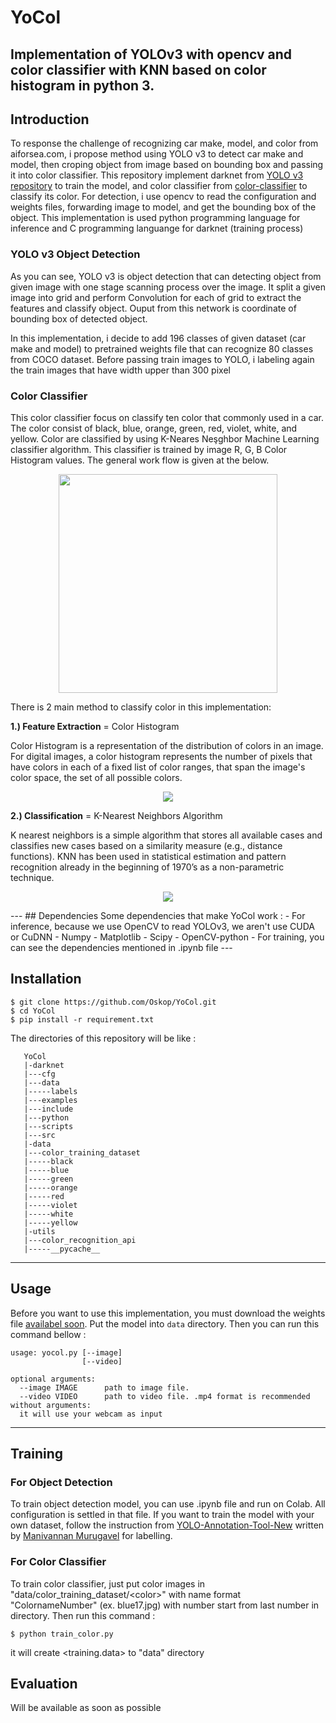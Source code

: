 # YoCol
Implementation of YOLOv3 with opencv and color classifier with KNN based on color histogram in python 3.
---

## Introduction
To response the challenge of recognizing car make, model, and color from aiforsea.com, i propose method using YOLO v3 to detect car make and model, then croping object from image based on bounding box and passing it into color classifier. This repository implement darknet from [YOLO v3 repository](https://github.com/pjreddie/darknet) to train the model, and color classifier from [color-classifier](https://github.com/ahmetozlu/color_classifier) to classify its color. For detection, i use opencv to read the configuration and weights files, forwarding image to model, and get the bounding box of the object. This implementation is used python programming language for inference and C programming languange for darknet (training process)

### YOLO v3 Object Detection
As you can see, YOLO v3 is object detection that can detecting object from given image with one stage scanning process over the image. It split a given image into grid and perform Convolution for each of grid to extract the features and classify object. Ouput from this network is coordinate of bounding box of detected object.

In this implementation, i decide to add 196 classes of given dataset (car make and model) to pretrained weights file that can recognize 80 classes from COCO dataset. Before passing train images to YOLO, i labeling again the train images that have width upper than 300 pixel

### Color Classifier
This color classifier focus on classify ten color that commonly used in a car. The color consist of black, blue, orange, green, red, violet, white, and yellow. Color are classified by using K-Neares Neşghbor Machine Learning classifier algorithm. This classifier is trained by image R, G, B Color Histogram values. The general work flow is given at the below.

<p align="center">
  <img src="https://user-images.githubusercontent.com/22610163/35335133-a9632c70-0125-11e8-9204-0b4bfd0702a7.png" {width=35px height=350px}>
</p>

There is 2 main method to classify color in this implementation: 

**1.) Feature Extraction** = Color Histogram

Color Histogram is a representation of the distribution of colors in an image. For digital images, a color histogram represents the number of pixels that have colors in each of a fixed list of color ranges, that span the image's color space, the set of all possible colors.

<p align="center">
  <img src="https://user-images.githubusercontent.com/22610163/34918867-44f5feaa-f96b-11e7-9994-1747846266c9.png">
</p>

**2.) Classification** = K-Nearest Neighbors Algorithm

K nearest neighbors is a simple algorithm that stores all available cases and classifies new cases based on a similarity measure (e.g., distance functions). KNN has been used in statistical estimation and pattern recognition already in the beginning of 1970’s as a non-parametric technique.

<p align="center">
  <img src="https://user-images.githubusercontent.com/22610163/34918895-c7b94d24-f96b-11e7-87da-8619d9bd4246.png">
</p>
---
## Dependencies
Some dependencies that make YoCol work : 
- For inference, because we use OpenCV to read YOLOv3, we aren't use CUDA or CuDNN
  - Numpy
  - Matplotlib
  - Scipy
  - OpenCV-python
- For training, you can see the dependencies mentioned in .ipynb file
---

## Installation
```Shell
$ git clone https://github.com/Oskop/YoCol.git
$ cd YoCol
$ pip install -r requirement.txt
```
The directories of this repository will be like :
```Shell
   YoCol
   |-darknet
   |---cfg
   |---data
   |-----labels
   |---examples
   |---include
   |---python
   |---scripts
   |---src
   |-data
   |---color_training_dataset
   |-----black
   |-----blue
   |-----green
   |-----orange
   |-----red
   |-----violet
   |-----white
   |-----yellow
   |-utils
   |---color_recognition_api
   |-----__pycache__
```
---

## Usage
Before you want to use this implementation, you must download the weights file [availabel soon](). Put the model into ```data``` directory. Then you can run this command bellow :
```
usage: yocol.py [--image]
                [--video]

optional arguments:
  --image IMAGE      path to image file.
  --video VIDEO      path to video file. .mp4 format is recommended
without arguments:
  it will use your webcam as input
```
---

## Training
### For Object Detection
To train object detection model, you can use .ipynb file and run on Colab. All configuration is settled in that file. If you want to train the model with your own dataset, follow the instruction from [YOLO-Annotation-Tool-New](https://medium.com/@manivannan_data/yolo-annotation-tool-new-18c7847a2186) written by [Manivannan Murugavel](https://medium.com/@manivannan_data) for labelling.

### For Color Classifier
To train color classifier, just put color images in "data/color_training_dataset/\<color\>" with name format "ColornameNumber" (ex. blue17.jpg) with number start from last number in <color> directory. Then run this command :
```Shell
$ python train_color.py
```
it will create \<training.data\> to "data" directory

## Evaluation
Will be available as soon as possible

